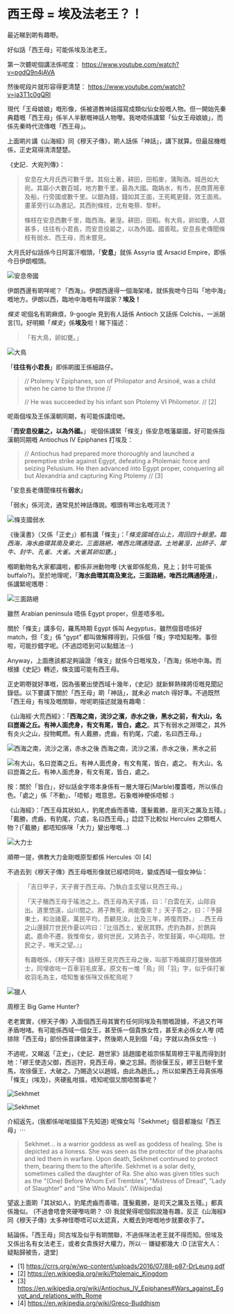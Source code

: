 # 西王母 = 埃及法老王？！

最近睇到啲有趣嘢。

好似話「西王母」可能係埃及法老王。

第一次聽呢個講法係呢度： https://www.youtube.com/watch?v=pgdQ9n4jAVA

然後呢段片就形容得更清楚： https://www.youtube.com/watch?v=ja3T1c0gQRI

現代「王母娘娘」嘅形像，係被道教神話描寫成類似仙女般嘅人物。但一開始先秦典籍嘅「西王母」係半人半獸嘅神話人物嚟。我哋唔係講緊「仙女王母娘娘」，而係先秦時代流傳嘅「西王母」。

上面啲片講《山海經》同《穆天子傳》，啲人話係「神話」，講下就算。但最屈機嘅係，正史寫得清清楚楚。

《史記．大宛列傳》：

> 安息在大月氏西可數千里。其俗土著，耕田，田稻麥，蒲陶酒。城邑如大宛。其屬小大數百城，地方數千里，最為大國。臨媯水，有市，民商賈用車及船，行旁國或數千里。以銀為錢，錢如其王面，王死輒更錢，效王面焉。畫革旁行以為書記。其西則條枝，北有奄蔡、黎軒。
>
> 條枝在安息西數千里，臨西海。暑溼。耕田，田稻。有大鳥，卵如甕。人眾甚多，往往有小君長，而安息役屬之，以為外國。國善眩。安息長老傳聞條枝有弱水、西王母，而未嘗見。

大月氏好似話係今日阿富汗嗰頭，「**安息**」就係 Assyria 或 Arsacid Empire，即係今日伊朗嗰頭。

![安息帝國](./images/arsacid.jpg)


伊朗西邊有啲咩呢？「西海」。伊朗西邊得一個海架啫，就係我哋今日叫「地中海」嘅地方。伊朗以西，臨地中海嘅有咩國家？**埃及！**

*條支* 呢個名有啲麻煩，9-google 見到有人話係 Antioch 又話係 Colchis，一派胡言[1]。好明顯「*條支*」係**埃及**啦！睇下描述：

> 「有大鳥，卵如甕。」

![大鳥](./images/ostritch.jpg)


「**往往有小君長**」即係啲國王係細路仔。

> // Ptolemy V Epiphanes, son of Philopator and Arsinoë, was a child when he came to the throne //
>
> // He was succeeded by his infant son Ptolemy VI Philometor. // [2]

呢兩個埃及王係漢朝同期，有可能係講佢哋。

「**而安息役屬之，以為外國。**」 呢個係講緊「條支」係安息嘅藩屬國，好可能係指漢朝同期嘅 Antiochus IV Epiphanes 打埃及：

> // Antiochus had prepared more thoroughly and launched a preemptive strike against Egypt, defeating a Ptolemaic force and seizing Pelusium. He then advanced into Egypt proper, conquering all but Alexandria and capturing King Ptolemy // [3]

「安息長老傳聞條枝有**弱水**」

「弱水」係河流，通常見於神話傳說。嗰頭有咩出名嘅河流？

![條支國弱水](./images/nile.jpg)


《後漢書》（又係「正史」）都有講「條支」：「*條支國城在山上，周回四十餘里。臨西海，海水曲環其南及東北，三面路絕，唯西北隅通陸道。土地暑溼，出師子、犀牛、封牛、孔雀、大雀。大雀其卵如甕。*」

嗰啲動物名大家都識啦，都係非洲動物嚟 (大雀即係鴕鳥，見上；封牛可能係 buffalo?)。至於地理呢，「**海水曲環其南及東北，三面路絕，唯西北隅通陸道**」，係講緊呢嚿嘢：

![三面路絕](./images/threeway.png)

雖然 Arabian peninsula 唔係 Egypt proper，但差唔多啦。

關於「條支」講多句，羅馬時期 Egypt 係叫 Aegyptus，雖然個音唔係好 match，但「支」係 "gypt" 都叫做解釋得到，只係個「條」字唔知點嚟。事但啦，可能抄錯字呢。(不過諗唔到可以點錯法⋯)

Anyway，上面應該都足夠論證「條支」就係今日嘅埃及，「西海」係地中海。而根據《史記》轉述，條支國可能有西王母。

正史啲嘢就好準嘅，因為張騫出使西域十幾年，《史記》就新鮮熱辣將佢嘅見聞記錄低。以下要講下關於「西王母」啲「神話」，就未必 match 得好準。不過既然「西王母」有埃及嘅關聯，咁呢啲描述就幾有趣嘞：

《山海經·大荒西經》：「**西海之南，流沙之濱，赤水之後，黑水之前，有大山，名曰崑崙之丘。有神人面虎身，有文有尾，皆白，處之**。其下有弱水之淵環之，其外有炎火之山，投物輒燃。有人戴勝，虎齒，有豹尾，穴處，名曰西王母。」


![西海之南，流沙之濱，赤水之後](./images/geography_of_saiwongmou.jpg)
西海之南，流沙之濱，赤水之後，黑水之前

![有大山，名曰崑崙之丘。有神人面虎身，有文有尾，皆白，處之。](./images/pyramids-giza-sphinx-egypt-260nw-1356877124.jpg)
有大山，名曰崑崙之丘。有神人面虎身，有文有尾，皆白，處之。

按：關於「皆白」，好似話金字塔本身係有一層大理石(Marble)覆蓋嘅，所以係白色。「處之」係「不動」、「唔郁」嘅意思。石象嘅神梗係唔郁 :)

《山海經》：「西王母其狀如人，豹尾虎齒而善嘯，蓬髮戴勝，是司天之厲及五殘。」「戴勝，虎齒，有豹尾，穴處，名曰西王母。」諗諗下比較似 Hercules 之類嘅人物？(「戴勝」都唔知係咪「大力」變出嚟嘅...)

![大力士](./images/hercules.jpg)

順帶一提，佛教大力金剛嘅原型都係 Hercules :0) [4]

不過去到《穆天子傳》西王母嘅形像就已經唔同咗，變成西域一個女神仙：

> 「吉日甲子，天子賓于西王母。乃執白圭玄璧以見西王母。」
>
> 「天子觴西王母于瑤池之上。西王母為天子謠，曰：『白雲在天，山䧙自出。道里悠遠，山川間之。將子無死，尚能復來？』天子答之，曰：『予歸東土，和治諸夏。萬民平均，吾顧見汝。比及三年，將復而野。』 ...西王母之山還歸丌世民作憂以吟曰：『比徂西土，爰居其野。虎豹為群，於鵲與處。嘉命不遷，我惟帝女，彼何世民，又將去子，吹笙鼓簧，中心翔翔。世民之子，唯天之望。』」
>
> 有趣嘅係，《穆天子傳》話穆王見完西王母之後，叫部下喺曠原打獵勞償將士，同埋收咗一百車羽毛皮革。原文有一堆「鳥」同「羽」字，似乎係打雀收羽毛為主，唔知隻雀係咪又係駝鳥呢？

![獵人](./images/biggamehunter.jpg)

周穆王 Big Game Hunter?

老老實實，《穆天子傳》入面個西王母其實冇任何同埃及有關嘅證據，不過又冇咩矛盾咁啫。有可能係西域一個女王，甚至係一個貴族女性，甚至未必係女人嚟 (唔排除「西王母」部份係音譯做漢字，然後啲人見到個「母」字就以為係女性⋯)

不過呢，又睇返「正史」，《史記．趙世家》話趙國老祖宗係幫周穆王平亂而得到封地：「繆王使造父御，西巡狩，見西王母，樂之忘歸。而徐偃王反，繆王日馳千里馬，攻徐偃王，大破之。乃賜造父以趙城，由此為趙氏。」所以如果西王母真係喺「條支」(埃及)，夾硬亂咁搵，唔知呢個又關唔關事呢？

![Sekhmet](./images/Sekhmet1.jpg)

![Sekhmet](./images/Sekhmet2.jpg)

介紹返先，(我都係啱啱搵搵下先知道) 呢條女叫「Sekhmet」個音都幾似「西王母」⋯

> Sekhmet... is a warrior goddess as well as goddess of healing. She is depicted as a lioness. She was seen as the protector of the pharaohs and led them in warfare. Upon death, Sekhmet continued to protect them, bearing them to the afterlife. Sekhmet is a solar deity, sometimes called the daughter of Ra. She also was given titles such as the "(One) Before Whom Evil Trembles", "Mistress of Dread", "Lady of Slaughter" and "She Who Mauls". (Wikipedia)

望返上面啲「其狀如人，豹尾虎齒而善嘯，蓬髮戴勝，是司天之厲及五殘。」都真係幾似。 (不過會唔會夾硬嚟咗啲？ :0)  我就覺得呢個假說幾有趣，反正《山海經》同《穆天子傳》太多神怪嘢唔可以太認真，大概去到咁嘅地步就要收手了。

結論係，「西王母」同古埃及似乎有啲關聯，不過係咪法老王就不得而知。但埃及又係出名有女法老王，或者女貴族好大權力，所以⋯ 嫌疑都幾大 :D [法官大人：疑點歸被告，退堂]

- [1] https://crrs.org/w/wp-content/uploads/2016/07/88-p87-DrLeung.pdf
- [2] https://en.wikipedia.org/wiki/Ptolemaic_Kingdom
- [3] https://en.wikipedia.org/wiki/Antiochus_IV_Epiphanes#Wars_against_Egypt_and_relations_with_Rome
- [4] https://en.wikipedia.org/wiki/Greco-Buddhism
